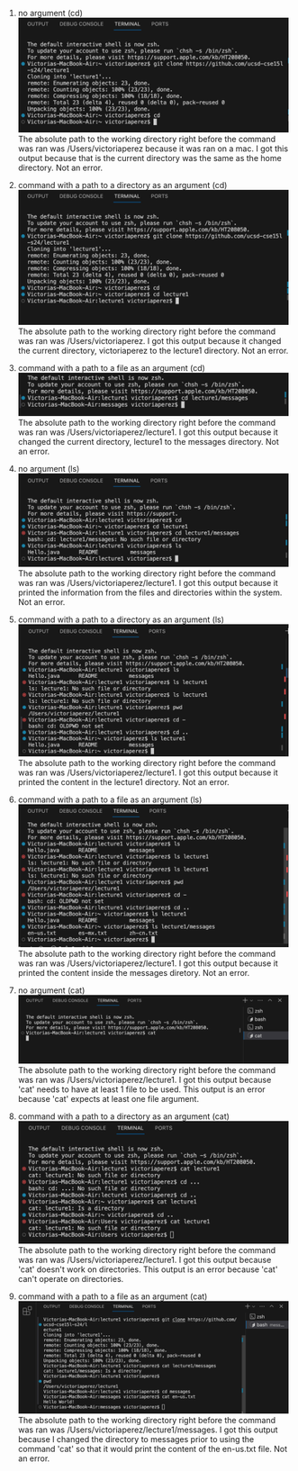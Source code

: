 1. no argument (cd)
![Image](cd1.png)
The absolute path to the working directory right before the command was ran was /Users/victoriaperez because it was ran on a mac.
I got this output because that is the current directory was the same as the home directory.
Not an error.

2. command with a path to a directory as an argument (cd)
![Image](cd2.png)
The absolute path to the working directory right before the command was ran was /Users/victoriaperez.
I got this output because it changed the current directory, victoriaperez to the lecture1 directory. 
Not an error.


3. command with a path to a file as an argument (cd)
![Image](cd3.png)
The absolute path to the working directory right before the command was ran was /Users/victoriaperez/lecture1.
I got this output because it changed the current directory, lecture1 to the messages directory.
Not an error.

4. no argument (ls)
![Image](ls1.png)
The absolute path to the working directory right before the command was ran was /Users/victoriaperez/lecture1.
I got this output because it printed the information from the files and directories within the system.
Not an error.

5. command with a path to a directory as an argument (ls)
![Image](ls2.png)
The absolute path to the working directory right before the command was ran was /Users/victoriaperez/lecture1.
I got this output because it printed the content in the lecture1 directory.
Not an error.  

6. command with a path to a file as an argument (ls)
![Image](ls3.png)
The absolute path to the working directory right before the command was ran was /Users/victoriaperez/lecture1.
I got this output because it printed the content inside the messages diretory. 
Not an error.

7. no argument (cat)
![Image](cat1.png)
The absolute path to the working directory right before the command was ran was /Users/victoriaperez/lecture1.
I got this output because 'cat' needs to have at least 1 file to be used.
This output is an error because 'cat' expects at least one file argument.



8. command with a path to a directory as an argument (cat)
![Image](cat2.png)
The absolute path to the working directory right before the command was ran was /Users/victoriaperez/lecture1.
I got this output because 'cat' doesn't work on directories. 
This output is an error because 'cat' can't operate on directories.
  
  

9. command with a path to a file as an argument (cat)
![Image](cat3.png)      
The absolute path to the working directory right before the command was ran was /Users/victoriaperez/lecture1/messages.
I got this output because I changed the directory to messages prior to using the command 'cat' so that it would print the content of the en-us.txt file. 
Not an error.



